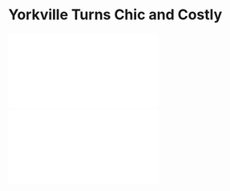 Yorkville Turns Chic and Costly
===

![Picture Title](../images/YorkvilleTurnsChicandCostly.pdf)
![Picture Title](../images/YorkvilleTurnsChicandCostlyPart2.pdf)

